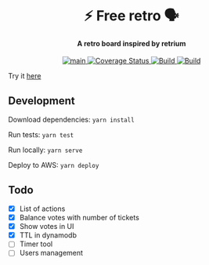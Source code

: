 <h1 align="center">
  ⚡ Free retro 🗣️
  <br>
</h1>
<h4 align="center">A retro board inspired by retrium</h4>
<p align="center">

<a href="https://github.com/andrewinci/free-retro/actions/workflows/ci.yml">
<img src="https://github.com/andrewinci/free-retro/actions/workflows/ci.yml/badge.svg?branch=main" alt="main"/>
</a>

<a href='https://coveralls.io/github/andrewinci/free-retro?branch=main'>
<img src='https://coveralls.io/repos/github/andrewinci/free-retro/badge.svg?branch=main' alt='Coverage Status' />
</a>

<a href="https://github.com/semantic-release/semantic-release">
<img src="https://img.shields.io/badge/%20%20%F0%9F%93%A6%F0%9F%9A%80-semantic--release-e10079.svg" alt="Build"/>
</a>

<a href="https://snyk.io/test/github/andrewinci/free-retro">
<img src="https://snyk.io/test/github/andrewinci/free-retro/badge.svg" alt="Build"/>
</a>

</p>

Try it [here](https://retroapp.amaker.xyz/)

## Development

Download dependencies: `yarn install`

Run tests: `yarn test`

Run locally: `yarn serve`

Deploy to AWS: `yarn deploy`

## Todo

- [x] List of actions
- [x] Balance votes with number of tickets
- [x] Show votes in UI
- [x] TTL in dynamodb
- [ ] Timer tool
- [ ] Users management
